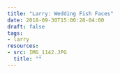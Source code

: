 ```yaml
---
title: "Larry: Wedding Fish Faces"
date: 2018-09-30T15:00:28-04:00
draft: false
tags:
- larry
resources:
- src: IMG_1142.JPG
  title: ""
---
```

